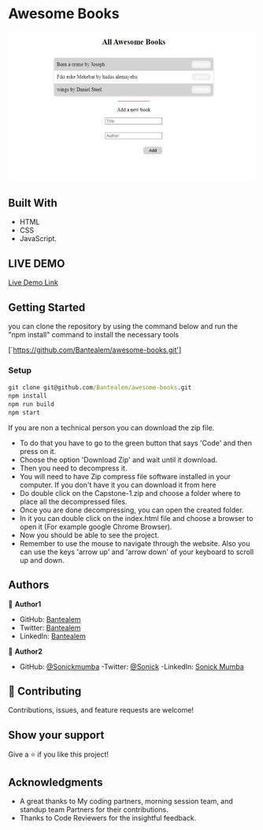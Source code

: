 
# Awesome Books

![screenshot](./images/readme.jpg)


## Built With

- HTML
- CSS
- JavaScript.

## LIVE DEMO

[Live Demo Link](https://bantealem.github.io/awesome-books/)

## Getting Started

you can clone the repository by using the command below and run the "npm install" command to install the necessary tools

[`https://github.com/Bantealem/awesome-books.git']

### Setup

```cmd
git clone git@github.com/Bantealem/awesome-books.git
npm install
npm run build
npm start
```

If you are non a technical person you can download the zip file.

- To do that you have to go to the green button that says 'Code' and then press on it.
- Choose the option 'Download Zip' and wait until it download.
- Then you need to decompress it.
- You will need to have Zip compress file software installed in your computer. If you don't have it you can download it from here
- Do double click on the Capstone-1.zip and choose a folder where to place all the decompressed files.
- Once you are done decompressing, you can open the created folder.
- In it you can double click on the index.html file and choose a browser to open it (For example google Chrome Browser).
- Now you should be able to see the project.
- Remember to use the mouse to navigate through the website. Also you can use the keys 'arrow up' and 'arrow down' of your keyboard
  to scroll up and down.

## Authors

👤 **Author1**

- GitHub: [Bantealem](https://github.com/Bantealem)
- Twitter: [Bantealem](https://twitter.com/BantealemG)
- LinkedIn: [Bantealem](https://www.linkedin.com/in/bantealem-geto-a301b9213/)

👤 **Author2**
- GitHub: [@Sonickmumba](https://github.com/Sonickmumba)
-Twitter: [@Sonick](https://twitter.com/MumbaSonick)
-LinkedIn: [Sonick Mumba](https://www.linkedin.com/in/sonick-m-301557a2/)


## 🤝 Contributing

Contributions, issues, and feature requests are welcome!

## Show your support

Give a ⭐️ if you like this project!

## Acknowledgments
- A great thanks to My coding partners, morning session team, and standup team Partners for their contributions.
- Thanks to Code Reviewers for the insightful feedback.

